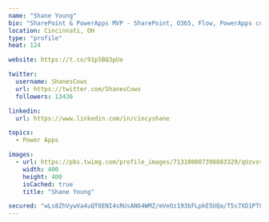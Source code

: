 ```yaml
---
name: "Shane Young"
bio: "SharePoint & PowerApps MVP - SharePoint, O365, Flow, PowerApps consulting? @PowerApps911 | Pure Snark? You found it."
location: Cincinnati, OH
type: "profile"
heat: 124

website: https://t.co/91p5BQ3pUe

twitter:
  username: ShanesCows
  url: https://twitter.com/ShanesCows
  followers: 13436

linkedin:
  url: https://www.linkedin.com/in/cincyshane

topics:
  - Power Apps

images:
  - url: https://pbs.twimg.com/profile_images/713100007398883329/qUzvsvQ3_400x400.jpg
    width: 400
    height: 400
    isCached: true
    title: "Shane Young"

secured: "wLs8ZhVywVa4uQTOENI4sRUsAN64WMZ/mVeOz193bFLpkE5UQa/T5s7XD1PT85BxAyV1HIne1peiiGNqkyVN7ix2SDo42w3yHISF/qRK1S1XyMwofYaFZC+q2bY9fCrQOV4m8q/c8QOLHeqPJsfxYLIDPofeywaQu/wE/DxHfpMuaNCHJkvsXRCltXr3OcGfuxAs5R8HL3bg4aUVBBTY8N0Gd97csC5zhImTl8lc8qh19+aD/zt+mesGwBJjaTx4anb+rePLBFCzI/viIw1Ue6rEGbg2be7p2v25W0x73yGprASiOMNRqOf93lgw4/Shfboaft2w6Z5bqveZBtmQeTwl0hi6k9kxUNon4n6FmfO0Vq73L7sCOUP4noD8kBPQWlspfaEGtOQcbdiTw+6s8mz9Za4WRdhvFxP0/kXuxsI=;fABDPmcbfEk4toyX27737g=="
---
```


